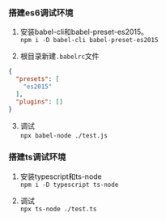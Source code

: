 ### 搭建es6调试环境

1. 安装babel-cli和babel-preset-es2015。  
`npm i -D babel-cli babel-preset-es2015`

2. 根目录新建`.babelrc`文件
```json
{
  "presets": [
    "es2015"
  ],
  "plugins": []
}
```

3. 调试  
`npx babel-node ./test.js`

### 搭建ts调试环境
1. 安装typescript和ts-node  
`npm i -D typescript ts-node`

2. 调试  
`npx ts-node ./test.ts`